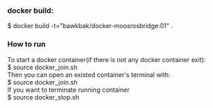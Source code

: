 ### docker build:
$ docker build -t="bawkbak/docker-moosrosbridge:01" .

### How to run

To start a docker container(if there is not any docker container exit): </br>
$ source docker_join.sh </br>
Then you can open an existed container's terminal with:</br>
$ source docker_join.sh </br>
If you want to terminate running container</br>
$ source docker_stop.sh</br>






